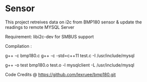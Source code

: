 # Sensor

This project retreives data on i2c from BMP180 sensor & update the readings to remote MYSQL Server 

Requirement: libi2c-dev for SMBUS support


Compilation :

g++ -c bmp180.c
g++ -c -std=c++11 test.c -I /usr/include/mysql

g++ -o test bmp180.o test.o -l mysqlclient -L /usr/include/mysql


Code Credits @ https://github.com/lexruee/bmp180.git
